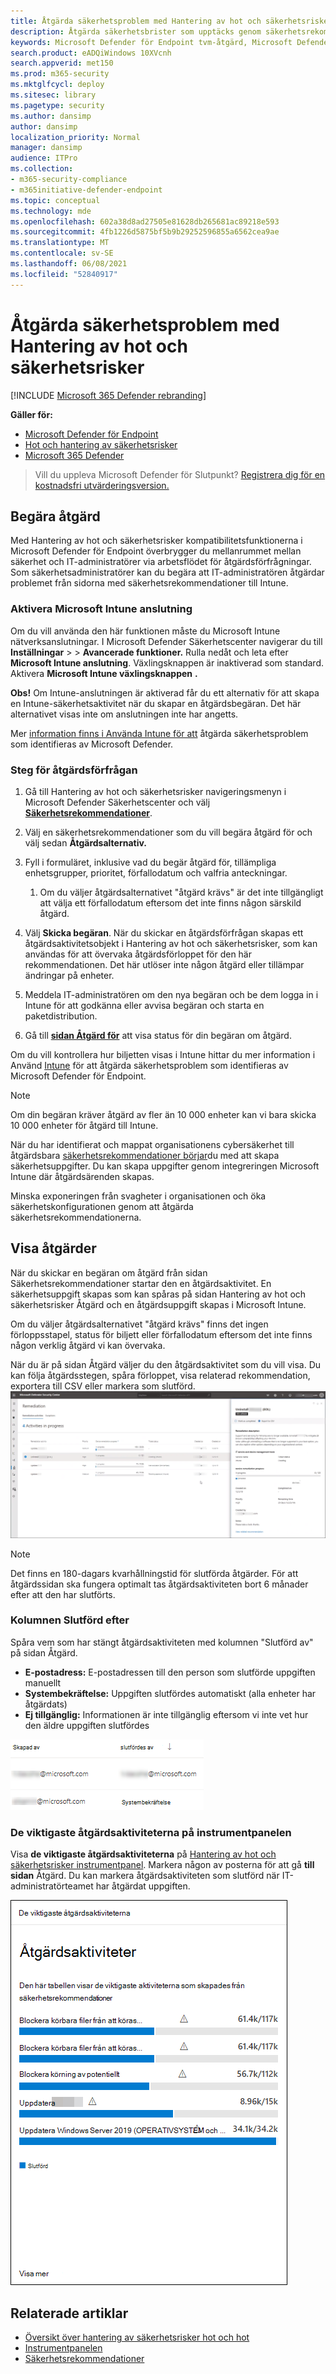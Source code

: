 ```yaml
---
title: Åtgärda säkerhetsproblem med Hantering av hot och säkerhetsrisker
description: Åtgärda säkerhetsbrister som upptäcks genom säkerhetsrekommendationer och skapa undantag vid behov, i Hantering av hot och säkerhetsrisker.
keywords: Microsoft Defender för Endpoint tvm-åtgärd, Microsoft Defender för Endpoint tvm, Hantering av hot och säkerhetsrisker, threat & hantering av säkerhetsrisker, threat & hantering av säkerhetsrisker remediation, tvm remediation intune, tvm remediation sccm
search.product: eADQiWindows 10XVcnh
search.appverid: met150
ms.prod: m365-security
ms.mktglfcycl: deploy
ms.sitesec: library
ms.pagetype: security
ms.author: dansimp
author: dansimp
localization_priority: Normal
manager: dansimp
audience: ITPro
ms.collection:
- m365-security-compliance
- m365initiative-defender-endpoint
ms.topic: conceptual
ms.technology: mde
ms.openlocfilehash: 602a38d8ad27505e81628db265681ac89218e593
ms.sourcegitcommit: 4fb1226d5875bf5b9b29252596855a6562cea9ae
ms.translationtype: MT
ms.contentlocale: sv-SE
ms.lasthandoff: 06/08/2021
ms.locfileid: "52840917"
---
```

# <a name="remediate-vulnerabilities-with-threat-and-vulnerability-management"></a>Åtgärda säkerhetsproblem med Hantering av hot och säkerhetsrisker

[!INCLUDE [Microsoft 365 Defender rebranding](../../includes/microsoft-defender.md)]

**Gäller för:**
- [Microsoft Defender för Endpoint](https://go.microsoft.com/fwlink/?linkid=2154037)
- [Hot och hantering av säkerhetsrisker](next-gen-threat-and-vuln-mgt.md)
- [Microsoft 365 Defender](https://go.microsoft.com/fwlink/?linkid=2118804)

>Vill du uppleva Microsoft Defender för Slutpunkt? [Registrera dig för en kostnadsfri utvärderingsversion.](https://www.microsoft.com/microsoft-365/windows/microsoft-defender-atp?ocid=docs-wdatp-portaloverview-abovefoldlink)

## <a name="request-remediation"></a>Begära åtgärd

Med Hantering av hot och säkerhetsrisker kompatibilitetsfunktionerna i Microsoft Defender för Endpoint överbrygger du mellanrummet mellan säkerhet och IT-administratörer via arbetsflödet för åtgärdsförfrågningar. Som säkerhetsadministratörer kan du begära att IT-administratören åtgärdar problemet från sidorna med säkerhetsrekommendationer till Intune. 

### <a name="enable-microsoft-intune-connection"></a>Aktivera Microsoft Intune anslutning

Om du vill använda den här funktionen måste du Microsoft Intune nätverksanslutningar. I Microsoft Defender Säkerhetscenter navigerar du till **Inställningar**  >    >  **Avancerade funktioner.** Rulla nedåt och leta efter **Microsoft Intune anslutning**. Växlingsknappen är inaktiverad som standard. Aktivera **Microsoft Intune växlingsknappen** **.**

**Obs!** Om Intune-anslutningen är aktiverad får du ett alternativ för att skapa en Intune-säkerhetsaktivitet när du skapar en åtgärdsbegäran. Det här alternativet visas inte om anslutningen inte har angetts.

Mer [information finns i Använda Intune för att](/intune/atp-manage-vulnerabilities) åtgärda säkerhetsproblem som identifieras av Microsoft Defender.

### <a name="remediation-request-steps"></a>Steg för åtgärdsförfrågan

1. Gå till Hantering av hot och säkerhetsrisker navigeringsmenyn i Microsoft Defender Säkerhetscenter och välj [**Säkerhetsrekommendationer**](tvm-security-recommendation.md).

2. Välj en säkerhetsrekommendationer som du vill begära åtgärd för och välj sedan **Åtgärdsalternativ.**

3. Fyll i formuläret, inklusive vad du begär åtgärd för, tillämpliga enhetsgrupper, prioritet, förfallodatum och valfria anteckningar.
    1. Om du väljer åtgärdsalternativet "åtgärd krävs" är det inte tillgängligt att välja ett förfallodatum eftersom det inte finns någon särskild åtgärd.

4. Välj **Skicka begäran**. När du skickar en åtgärdsförfrågan skapas ett åtgärdsaktivitetsobjekt i Hantering av hot och säkerhetsrisker, som kan användas för att övervaka åtgärdsförloppet för den här rekommendationen. Det här utlöser inte någon åtgärd eller tillämpar ändringar på enheter.

5. Meddela IT-administratören om den nya begäran och be dem logga in i Intune för att godkänna eller avvisa begäran och starta en paketdistribution.

6. Gå till [**sidan Åtgärd för**](tvm-remediation.md) att visa status för din begäran om åtgärd.

Om du vill kontrollera hur biljetten visas i Intune hittar du mer information i Använd [Intune](/intune/atp-manage-vulnerabilities) för att åtgärda säkerhetsproblem som identifieras av Microsoft Defender för Endpoint.

>[!NOTE]
>Om din begäran kräver åtgärd av fler än 10 000 enheter kan vi bara skicka 10 000 enheter för åtgärd till Intune.

När du har identifierat och mappat organisationens cybersäkerhet till åtgärdsbara [säkerhetsrekommendationer börjar](tvm-security-recommendation.md)du med att skapa säkerhetsuppgifter. Du kan skapa uppgifter genom integreringen Microsoft Intune där åtgärdsärenden skapas.

Minska exponeringen från svagheter i organisationen och öka säkerhetskonfigurationen genom att åtgärda säkerhetsrekommendationerna.

## <a name="view-your-remediation-activities"></a>Visa åtgärder

När du skickar en begäran om åtgärd från sidan Säkerhetsrekommendationer startar den en åtgärdsaktivitet. En säkerhetsuppgift skapas som kan spåras på  sidan Hantering av hot och säkerhetsrisker Åtgärd och en åtgärdsuppgift skapas i Microsoft Intune.

Om du väljer åtgärdsalternativet "åtgärd krävs" finns det ingen förloppsstapel, status för biljett eller förfallodatum eftersom det inte finns någon verklig åtgärd vi kan övervaka.

När du är på sidan Åtgärd väljer du den åtgärdsaktivitet som du vill visa. Du kan följa åtgärdsstegen, spåra förloppet, visa relaterad rekommendation, exportera till CSV eller markera som slutförd.
![Exempel på sidan Åtgärd, med en vald åtgärdsaktivitet, och den aktivitetens utfällsida med en lista över beskrivningen, IT-tjänster och verktyg för enhetshantering samt status för enhetsreparation.](images/remediation_flyouteolsw.png)

>[!NOTE]
> Det finns en 180-dagars kvarhållningstid för slutförda åtgärder. För att åtgärdssidan ska fungera optimalt tas åtgärdsaktiviteten bort 6 månader efter att den har slutförts.

### <a name="completed-by-column"></a>Kolumnen Slutförd efter

Spåra vem som har stängt åtgärdsaktiviteten med kolumnen "Slutförd av" på sidan Åtgärd.

- **E-postadress:** E-postadressen till den person som slutförde uppgiften manuellt
- **Systembekräftelse:** Uppgiften slutfördes automatiskt (alla enheter har åtgärdats)
- **Ej tillgänglig:** Informationen är inte tillgänglig eftersom vi inte vet hur den äldre uppgiften slutfördes

![Skapad av och slutförd av kolumner med två rader. En rad för slutförda har exempel på ett e-postmeddelande, den andra raden säger systembekräftelse.](images/tvm-completed-by.png)

### <a name="top-remediation-activities-in-the-dashboard"></a>De viktigaste åtgärdsaktiviteterna på instrumentpanelen

Visa **de viktigaste åtgärdsaktiviteterna** på [Hantering av hot och säkerhetsrisker instrumentpanel](tvm-dashboard-insights.md). Markera någon av posterna för att gå **till sidan** Åtgärd. Du kan markera åtgärdsaktiviteten som slutförd när IT-administratörteamet har åtgärdat uppgiften.

![Exempel på kortet Toppåtgärder-aktiviteter med en tabell som visar de aktiviteter som har genererats från säkerhetsrekommendationer.](images/tvm-remediation-activities-card.png)

## <a name="related-articles"></a>Relaterade artiklar

- [Översikt över hantering av säkerhetsrisker hot och hot](next-gen-threat-and-vuln-mgt.md)
- [Instrumentpanelen](tvm-dashboard-insights.md)
- [Säkerhetsrekommendationer](tvm-security-recommendation.md)